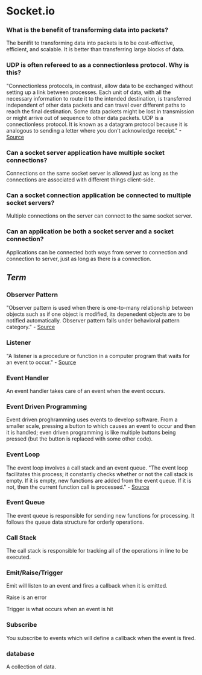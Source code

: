 # Socket.io

### What is the benefit of transforming data into packets?

The benifit to transforming data into packets is to be cost-effective, efficient, and scalable. It is better than transferring large blocks of data. 

### UDP is often refereed to as a connectionless protocol. Why is this?

"Connectionless protocols, in contrast, allow data to be exchanged without setting up a link between processes. Each unit of data, with all the necessary information to route it to the intended destination, is transferred independent of other data packets and can travel over different paths to reach the final destination. Some data packets might be lost in transmission or might arrive out of sequence to other data packets.
UDP is a connectionless protocol. It is known as a datagram protocol because it is analogous to sending a letter where you don't acknowledge receipt." -[Source](https://docs.oracle.com/cd/E19620-01/805-4041/6j3r8iu2f/index.html#:~:text=UDP%20is%20a%20connectionless%20protocol,services%20are%20broadcasting%20and%20tftp%20.)

### Can a socket server application have multiple socket connections?

Connections on the same socket server is allowed just as long as the connections are associated with different things client-side. 

### Can a socket connection application be connected to multiple socket servers?

Multiple connections on the server can connect to the same socket server. 

### Can an application be both a socket server and a socket connection?

Applications can be connected both ways from server to connection and connection to server, just as long as there is a connection. 

## _Term_
### Observer Pattern
"Observer pattern is used when there is one-to-many relationship between objects such as if one object is modified, its depenedent objects are to be notified automatically. Observer pattern falls under behavioral pattern category." - [Source](https://www.tutorialspoint.com/design_pattern/observer_pattern.htm)
### Listener
"A listener is a procedure or function in a computer program that waits for an event to occur." - [Source](https://www.computerhope.com/jargon/e/event-listener.htm)
### Event Handler
An event handler takes care of an event when the event occurs. 
### Event Driven Programming
Event driven proghramming uses events to develop software. From a smaller scale, pressing a button to which causes an event to occur and then it is handled; even driven programming is like multiple buttons being pressed (but the button is replaced with some other code). 
### Event Loop
The event loop involves a call stack and an event queue. "The event loop facilitates this process; it constantly checks whether or not the call stack is empty. If it is empty, new functions are added from the event queue. If it is not, then the current function call is processed." - [Source](https://www.educative.io/edpresso/what-is-an-event-loop-in-javascript)
### Event Queue
The event queue is responsible for sending new functions for processing. It follows the queue data structure for orderly operations. 
### Call Stack
The call stack is responsible for tracking all of the operations in line to be executed. 
### Emit/Raise/Trigger
Emit will listen to an event and fires a callback when it is emitted. 

Raise is an error

Trigger is what occurs when an event is hit 
### Subscribe
You subscribe to events which will define a callback when the event is fired. 
### database
A collection of data. 
